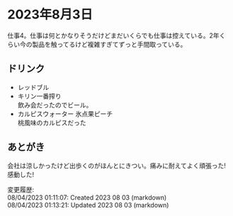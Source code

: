 # 2023年8月3日

仕事4。仕事は何とかなりそうだけどまだいくらでも仕事は控えている。2年くらい今の製品を触ってるけど複雑すぎてずっと手間取っている。

## ドリンク

- レッドブル
- キリン一番搾り  
飲み会だったのでビール。
- カルピスウォーター 氷点果ピーチ  
桃風味のカルピスだった

## あとがき

会社は涼しかったけど出歩くのがほんとにきつい。痛みに耐えてよく頑張った! 感動した! 

変更履歴:  
08/04/2023 01:11:07: Created 2023 08 03 (markdown)  
08/04/2023 01:13:21: Updated 2023 08 03 (markdown)  
